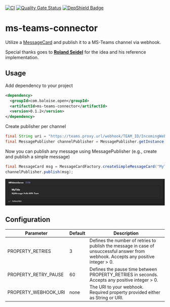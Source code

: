 [![CI](https://github.com/baloise-incubator/ms-teams-connector/actions/workflows/ci.yml/badge.svg?branch=main)](https://github.com/baloise-incubator/ms-teams-connector/actions/workflows/ci.yml)
[![Quality Gate Status](https://sonarcloud.io/api/project_badges/measure?project=baloise-incubator_ms-teams-connector&metric=alert_status)](https://sonarcloud.io/dashboard?id=baloise-incubator_ms-teams-connector)
[![DepShield Badge](https://depshield.sonatype.org/badges/baloise-incubator/ms-teams-connector/depshield.svg)](https://depshield.github.io)

# ms-teams-connector
Utilize a [MessageCard](https://docs.microsoft.com/en-us/microsoftteams/platform/webhooks-and-connectors/how-to/connectors-using) 
and publish it to a MS-Teams channel via webhook.

Special thanks goes to <a href="https://github.com/luechtdiode" target="_blank"><b>Roland Seidel</b></a> for the idea and his reference implementation.

## Usage
Add dependency to your project
```xml
<dependency>
  <groupId>com.baloise.open</groupId>
  <artifactId>ms-teams-connector</artifactId>
  <version>0.1.2</version>
</dependency>
```

Create publisher per channel
```java
final String uri = "https://teams.proxy.url/webhook/TEAM_ID/IncomingWebhook/CHANNEL_ID/WEBHOOK_ID";
final MessagePublisher channelPublisher = MessagePublisher.getInstance(uri);
```

Now you can publish any message using MessagePublisher (e.g., create and publish a simple message)
```java
final MessageCard msg = MessageCardFactory.createSimpleMessageCard("MyTitle", "MyMessage: Hello MFA-Team");
channelPublisher.publish(msg);
```

![Example](docs/img/result_example.png)

## Configuration

|Parameter|Default|Description|
|---------|-------|-----------|
|PROPERTY_RETRIES|3|Defines the number of retries to publish the message in case of unsuccessful answer from webhook. Accepts any positive integer > 0.|
|PROPERTY_RETRY_PAUSE|60|Defines the pause time between PROPERTY_RETRIES in seconds. Accepts any positive integer > 0.|
|PROPERTY_WEBHOOK_URI|none|The URI to your webhook. Required property provided either as String or URI.|

